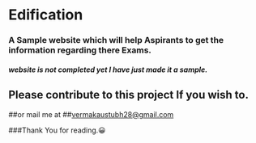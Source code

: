 # Edification
### A Sample website which will help Aspirants to get the information regarding there Exams.
##### website is not completed yet I have just made it a sample.
## Please contribute to this project If you wish to.
##or mail me at
##vermakaustubh28@gmail.com

###Thank You for reading.😀
